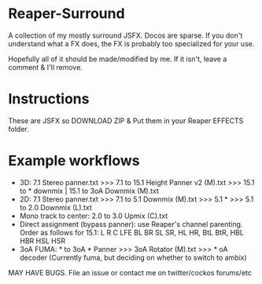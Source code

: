 # Reaper-Surround

A collection of my mostly surround JSFX. Docos are sparse. If you don't understand what a FX does, the FX is probably too specialized for your use.

Hopefully all of it should be made/modified by me. If it isn't, leave a comment & I'll remove.

Instructions
===
These are JSFX so DOWNLOAD ZIP & Put them in your Reaper EFFECTS folder.

Example workflows
===
* 3D: 7.1 Stereo panner.txt >>> 7.1 to 15.1 Height Panner v2 (M).txt >>> 15.1 to * downmix | 15.1 to 3oA Downmix (M).txt
* 2D: 7.1 Stereo panner.txt >>> 7.1 to 5.1 Downmix (M).txt >>> 5.1 * >>> 5.1 to 2.0 Downmix (L).txt
* Mono track to center: 2.0 to 3.0 Upmix (C).txt
* Direct assignment (bypass panner): use Reaper's channel parenting. Order as follows for 15.1: L R C LFE BL BR SL SR, HL HR, BtL BtR, HBL HBR HSL HSR
* 3oA FUMA: * to 3oA * Panner >>> 3oA Rotator (M).txt >>> * oA decoder (Currently fuma, but deciding on whether to switch to ambix)


MAY HAVE BUGS. File an issue or contact me on twitter/cockos forums/etc
